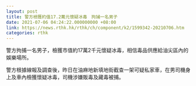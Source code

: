 ```yaml
---
layout: post
title: 警方檢獲約值17.2萬元懷疑冰毒　拘捕一名男子
date: 2021-07-06 04:24:22.000000000 +08:00
link: https://news.rthk.hk/rthk/ch/component/k2/1599342-20210706.htm
categories: rthk
---
```


警方拘捕一名男子，檢獲市值約17萬2千元懷疑冰毒，相信毒品供應給油尖區內的娛樂場所。

警方根據線報及調查後，昨日在油麻地新填地街截查一架可疑私家車，在男司機身上及車內檢獲懷疑冰毒，司機涉嫌販毒及藏毒被捕。

